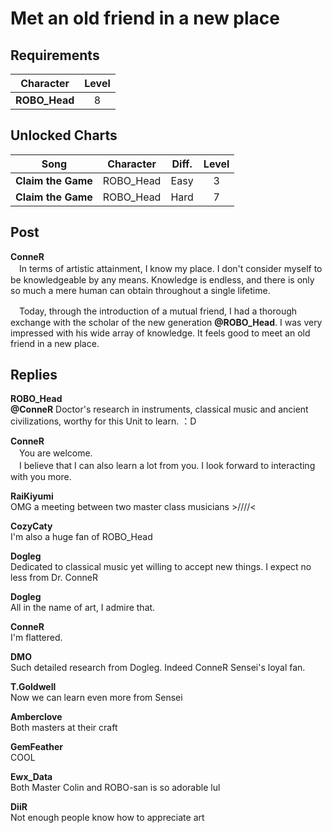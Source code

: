 # Met an old friend in a new place
## Requirements
|  Character  |Level|
|-------------|:---:|
|**ROBO_Head**|  8  |

## Unlocked Charts
|       Song       |Character|Diff.|Level|
|------------------|:-------:|:---:|:---:|
|**Claim the Game**|ROBO_Head|Easy |  3  |
|**Claim the Game**|ROBO_Head|Hard |  7  |

## Post
**ConneR**<br>
　In terms of artistic attainment, I know my place. I don't consider myself to be knowledgeable by any means. Knowledge is endless, and there is only so much a mere human can obtain throughout a single lifetime. 

　Today, through the introduction of a mutual friend, I had a thorough exchange with the scholar of the new generation **@ROBO\_Head**. I was very impressed with his wide array of knowledge. It feels good to meet an old friend in a new place. 
## Replies
**ROBO_Head**<br>
**@ConneR** Doctor's research in instruments, classical music and ancient civilizations, worthy for this Unit to learn. ：D

**ConneR**<br>
　You are welcome.<br>
　I believe that I can also learn a lot from you. I look forward to interacting with you more. 

**RaiKiyumi**<br>
OMG a meeting between two master class musicians >////<

**CozyCaty**<br>
I'm also a huge fan of ROBO\_Head

**Dogleg**<br>
Dedicated to classical music yet willing to accept new things. I expect no less from Dr. ConneR

**Dogleg**<br>
All in the name of art, I admire that. 

**ConneR**<br>
I'm flattered.

**DMO**<br>
Such detailed research from Dogleg. Indeed ConneR Sensei's loyal fan.

**T.Goldwell**<br>
Now we can learn even more from Sensei

**Amberclove**<br>
Both masters at their craft

**GemFeather**<br>
COOL

**Ewx_Data**<br>
Both Master Colin and ROBO-san is so adorable lul

**DiiR**<br>
Not enough people know how to appreciate art

